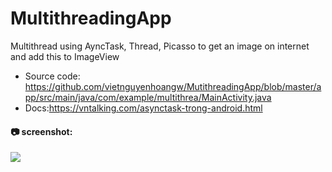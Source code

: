 # MultithreadingApp
Multithread using AyncTask, Thread, Picasso to get an image on internet and add this to ImageView
- Source code: https://github.com/vietnguyenhoangw/MutithreadingApp/blob/master/app/src/main/java/com/example/multithrea/MainActivity.java
- Docs:https://vntalking.com/asynctask-trong-android.html

#### :camera: screenshot:
<img src="https://media.giphy.com/media/WpIGq9b7ZoxhN1iYzT/giphy.gif"/>
